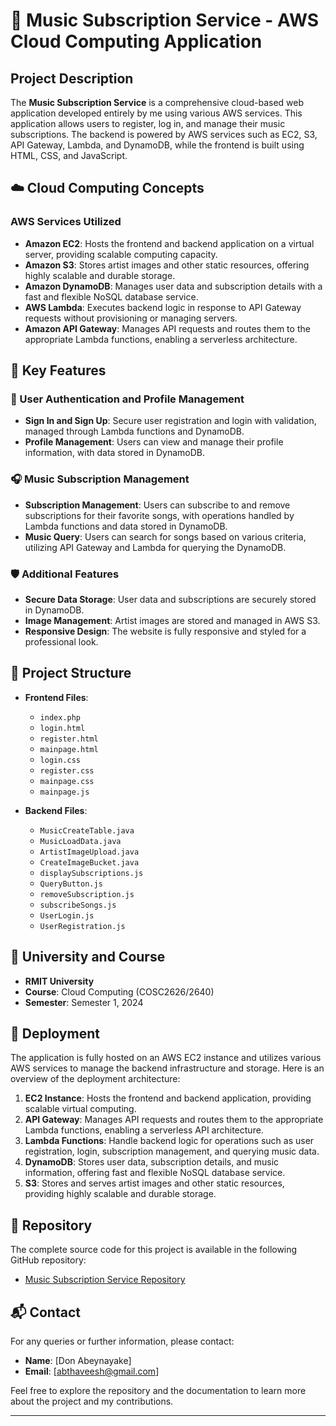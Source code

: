 # 🎵 Music Subscription Service - AWS Cloud Computing Application

## Project Description

The **Music Subscription Service** is a comprehensive cloud-based web application developed entirely by me using various AWS services. This application allows users to register, log in, and manage their music subscriptions. The backend is powered by AWS services such as EC2, S3, API Gateway, Lambda, and DynamoDB, while the frontend is built using HTML, CSS, and JavaScript.

## ☁️ Cloud Computing Concepts

### AWS Services Utilized

- **Amazon EC2**: Hosts the frontend and backend application on a virtual server, providing scalable computing capacity.
- **Amazon S3**: Stores artist images and other static resources, offering highly scalable and durable storage.
- **Amazon DynamoDB**: Manages user data and subscription details with a fast and flexible NoSQL database service.
- **AWS Lambda**: Executes backend logic in response to API Gateway requests without provisioning or managing servers.
- **Amazon API Gateway**: Manages API requests and routes them to the appropriate Lambda functions, enabling a serverless architecture.

## 🌟 Key Features

### 🔐 User Authentication and Profile Management
- **Sign In and Sign Up**: Secure user registration and login with validation, managed through Lambda functions and DynamoDB.
- **Profile Management**: Users can view and manage their profile information, with data stored in DynamoDB.

### 🎧 Music Subscription Management
- **Subscription Management**: Users can subscribe to and remove subscriptions for their favorite songs, with operations handled by Lambda functions and data stored in DynamoDB.
- **Music Query**: Users can search for songs based on various criteria, utilizing API Gateway and Lambda for querying the DynamoDB.

### 🛡️ Additional Features
- **Secure Data Storage**: User data and subscriptions are securely stored in DynamoDB.
- **Image Management**: Artist images are stored and managed in AWS S3.
- **Responsive Design**: The website is fully responsive and styled for a professional look.

## 🎨 Project Structure

- **Frontend Files**: 
  - `index.php`
  - `login.html`
  - `register.html`
  - `mainpage.html`
  - `login.css`
  - `register.css`
  - `mainpage.css`
  - `mainpage.js`
  
- **Backend Files**:
  - `MusicCreateTable.java`
  - `MusicLoadData.java`
  - `ArtistImageUpload.java`
  - `CreateImageBucket.java`
  - `displaySubscriptions.js`
  - `QueryButton.js`
  - `removeSubscription.js`
  - `subscribeSongs.js`
  - `UserLogin.js`
  - `UserRegistration.js`

## 🏢 University and Course

- **RMIT University**
- **Course**: Cloud Computing (COSC2626/2640)
- **Semester**: Semester 1, 2024

## 📝 Deployment

The application is fully hosted on an AWS EC2 instance and utilizes various AWS services to manage the backend infrastructure and storage. Here is an overview of the deployment architecture:

1. **EC2 Instance**: Hosts the frontend and backend application, providing scalable virtual computing.
2. **API Gateway**: Manages API requests and routes them to the appropriate Lambda functions, enabling a serverless API architecture.
3. **Lambda Functions**: Handle backend logic for operations such as user registration, login, subscription management, and querying music data.
4. **DynamoDB**: Stores user data, subscription details, and music information, offering fast and flexible NoSQL database service.
5. **S3**: Stores and serves artist images and other static resources, providing highly scalable and durable storage.

## 🔗 Repository

The complete source code for this project is available in the following GitHub repository:

- [Music Subscription Service Repository](https://github.com/your-username/music-subscription-service)

## 📬 Contact

For any queries or further information, please contact:

- **Name**: [Don Abeynayake]
- **Email**: [abthaveesh@gmail.com]

Feel free to explore the repository and the documentation to learn more about the project and my contributions.

---
